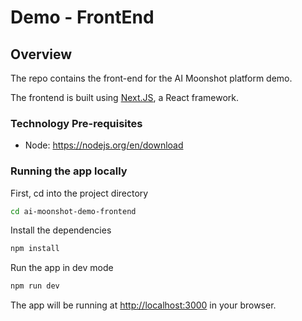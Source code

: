 
# Demo - FrontEnd

## Overview
The repo contains the front-end for the AI Moonshot platform demo. 

The frontend is built using [Next.JS](https://nextjs.org/), a React framework.

### Technology Pre-requisites
- Node: https://nodejs.org/en/download


### Running the app locally
First, cd into the project directory
``` bash
cd ai-moonshot-demo-frontend 
```

Install the dependencies
``` bash 
npm install 
```

Run the app in dev mode
```bash 
npm run dev
```

The app will be running at [http://localhost:3000](http://localhost:3000) in your browser.




